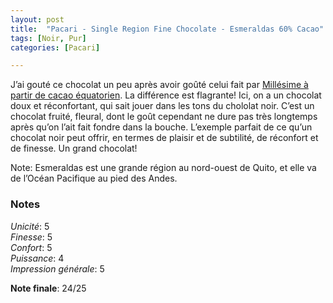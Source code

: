 ```yaml
---
layout: post
title:  "Pacari - Single Region Fine Chocolate - Esmeraldas 60% Cacao"
tags: [Noir, Pur] 
categories: [Pacari]

---
```


J’ai gouté ce chocolat un peu après avoir goûté celui fait par [Millésime à partir de cacao équatorien](/millésime/2021/12/29/millesime-stodomingo-70-puro.html). La différence est flagrante! Ici, on a un chocolat doux et réconfortant, qui sait jouer dans les tons du chololat noir. C’est un chocolat fruité, fleural, dont le goût cependant ne dure pas très longtemps après qu’on l’ait fait fondre dans la bouche. 
L’exemple parfait de ce qu’un chocolat noir peut offrir, en termes de plaisir et de subtilité, de réconfort et de finesse. Un grand chocolat!

Note: Esmeraldas est une grande région au nord-ouest de Quito, et elle va de l’Océan Pacifique au pied des Andes. 

### Notes

_Unicité_: 5  
_Finesse_: 5  
_Confort_: 5  
_Puissance_: 4  
_Impression générale_: 5

**Note finale**: 24/25